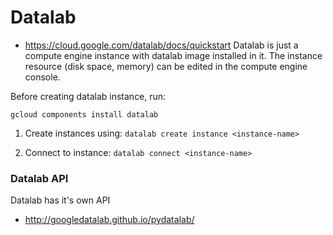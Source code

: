 # Datalab 
- https://cloud.google.com/datalab/docs/quickstart
Datalab is just a compute engine instance with datalab image installed in it. The instance resource (disk space, memory) can be edited in the compute engine console.


Before creating datalab instance, run:
```
gcloud components install datalab
```

1. Create instances using:
    ```datalab create instance <instance-name>```
    
2. Connect to instance:
    ```datalab connect <instance-name>```
    
### Datalab API

Datalab has it's own API 
- http://googledatalab.github.io/pydatalab/
